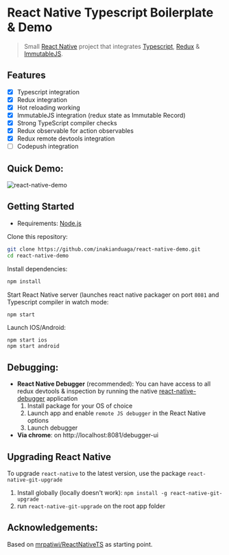 # React Native Typescript Boilerplate & Demo

> Small [React Native](https://facebook.github.io/react-native/) project that integrates [Typescript](https://www.typescriptlang.org/), [Redux](http://redux.js.org/) & [ImmutableJS](https://facebook.github.io/immutable-js/).

## Features

- [x] Typescript integration
- [x] Redux integration 
- [x] Hot reloading working
- [x] ImmutableJS integration (redux state as Immutable Record)
- [x] Strong TypeScript compiler checks 
- [x] Redux observable for action observables
- [x] Redux remote devtools integration
- [ ] Codepush integration

## Quick Demo:

![react-native-demo](https://cloud.githubusercontent.com/assets/4490289/24935282/678432b8-1f21-11e7-83a5-f4cf98d5bbfd.gif)

## Getting Started

* Requirements: [Node.js](https://nodejs.org)

Clone this repository:

```sh
git clone https://github.com/inakianduaga/react-native-demo.git
cd react-native-demo
```

Install dependencies:

```sh
npm install
```

Start React Native server (launches react native packager on port `8081` and Typescript compiler in watch mode:

```sh
npm start
```

Launch IOS/Android:
```
npm start ios
npm start android
```

## Debugging:

- **React Native Debugger** (recommended): You can have access to all redux devtools & inspection by running the native [react-native-debugger](https://github.com/jhen0409/react-native-debugger) application
  1. Install package for your OS of choice
  2. Launch app and enable `remote JS debugger` in the React Native options
  3. Launch debugger
- **Via chrome**: on http://localhost:8081/debugger-ui

## Upgrading React Native

To upgrade `react-native` to the latest version, use the package `react-native-git-upgrade`

1. Install globally (locally doesn't work): `npm install -g react-native-git-upgrade`
2. run `react-native-git-upgrade` on the root app folder

## Acknowledgements:

Based on [mrpatiwi/ReactNativeTS](https://github.com/mrpatiwi/ReactNativeTS) as starting point.